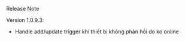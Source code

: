 Release Note

Version 1.0.9.3:
- Handle add/update trigger khi thiết bị không phản hồi do ko online

